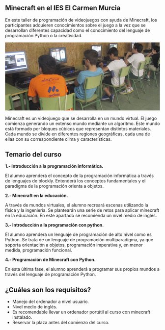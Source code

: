 ## Minecraft en el IES El Carmen Murcia

En este taller de programación de videojuegos con ayuda de Minecraft, los participantes adquieren conocimientos sobre el juego a la vez que se desarrollan diferentes capacidad como el conocimiento del lenguaje de programación Python o la creatividad.

![](img/1.png)

Minecraft es un videojuego que se desarrolla en un mundo virtual. El juego comienza generando un extenso mundo mediante un algoritmo. Este mundo está formado por bloques cúbicos que representan distintos materiales. Cada mundo se divide en diferentes regiones geográficas, cada una de ellas con su correspondiente clima y características.

## Temario del curso

**1.- Introducción a la programación informática.**

El alumno aprenderá el concepto de la programación informática a través de lenguajes de blockly. Entenderá los conceptos fundamentales y el paradigma de la programación orienta a objetos.

**2.- Minecraft en la educación.**

A través de mundos virtuales, el alumno recreará escenas utilizando la física y la ingeniería. Se plantearán una serie de retos para aplicar minecraft en la educación. En este apartado se recomienda un nivel medio de inglés.

**3.- Introducción a la programación con python.**

El alumno aprenderá un lenguaje de programación de alto nivel como es Python. Se trata de un lenguaje de programación multiparadigma, ya que soporta orientación a objetos, programación imperativa y, en menor medida, programación funcional.

**4.- Programación de Minecraft con Python.**

En esta última fase, el alumno aprenderá a programar sus propios mundos a través del lenguaje de programación Python.


## ¿Cuáles son los requisitos?

- Manejo del ordenador a nivel usuario.
- Nivel medio de inglés.
- Es recomendable llevar un ordenador portátil al curso con minecraft instalado.
- Reservar la plaza antes del comienzo del curso.
